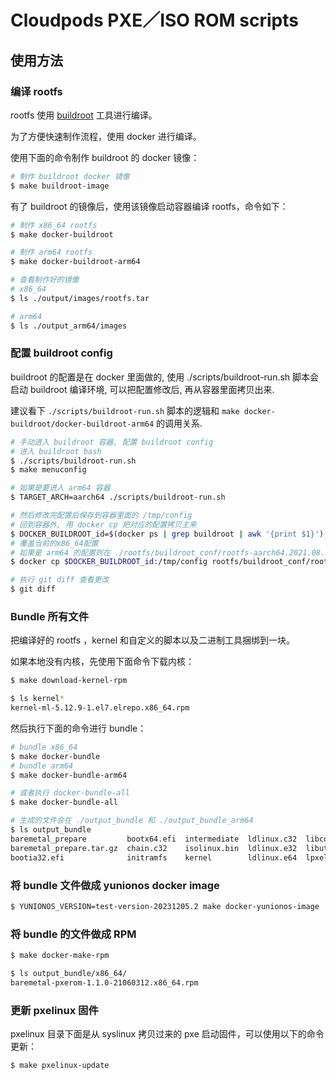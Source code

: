 Cloudpods PXE／ISO ROM scripts
===============================

## 使用方法

### 编译 rootfs

rootfs 使用 [buildroot](https://buildroot.org/) 工具进行编译。

为了方便快速制作流程，使用 docker 进行编译。

使用下面的命令制作 buildroot 的 docker 镜像：

```bash
# 制作 buildroot docker 镜像
$ make buildroot-image
```

有了 buildroot 的镜像后，使用该镜像启动容器编译 rootfs，命令如下：

```bash
# 制作 x86_64 rootfs
$ make docker-buildroot

# 制作 arm64 rootfs
$ make docker-buildroot-arm64

# 查看制作好的镜像
# x86_64
$ ls ./output/images/rootfs.tar

# arm64
$ ls ./output_arm64/images
```

### 配置 buildroot config

buildroot 的配置是在 docker 里面做的, 使用 ./scripts/buildroot-run.sh 脚本会启动 buildroot 编译环境, 可以把配置修改后, 再从容器里面拷贝出来.

建议看下 `./scripts/buildroot-run.sh` 脚本的逻辑和 `make docker-buildroot/docker-buildroot-arm64` 的调用关系.

```bash
# 手动进入 buildroot 容器, 配置 buildroot config
# 进入 buildroot bash
$ ./scripts/buildroot-run.sh
$ make menuconfig

# 如果是要进入 arm64 容器
$ TARGET_ARCH=aarch64 ./scripts/buildroot-run.sh

# 然后修改完配置后保存到容器里面的 /tmp/config 
# 回到容器外, 用 docker cp 把对应的配置拷贝主来
$ DOCKER_BUILDROOT_id=$(docker ps | grep buildroot | awk '{print $1}')
# 覆盖当前的x86_64配置
# 如果是 arm64 的配置则在 ./rootfs/buildroot_conf/rootfs-aarch64.2021.08.2-0.conf
$ docker cp $DOCKER_BUILDROOT_id:/tmp/config rootfs/buildroot_conf/rootfs-x86_64.2021.08.2-0.conf

# 执行 git diff 查看更改
$ git diff
```

### Bundle 所有文件

把编译好的 rootfs ，kernel 和自定义的脚本以及二进制工具捆绑到一块。

如果本地没有内核，先使用下面命令下载内核：

```bash
$ make download-kernel-rpm

$ ls kernel*
kernel-ml-5.12.9-1.el7.elrepo.x86_64.rpm
```

然后执行下面的命令进行 bundle：

```bash
# bundle x86_64
$ make docker-bundle
# bundle arm64
$ make docker-bundle-arm64

# 或者执行 docker-bundle-all
$ make docker-bundle-all

# 生成的文件会在 ./output_bundle 和 ./output_bundle_arm64
$ ls output_bundle
baremetal_prepare         bootx64.efi  intermediate  ldlinux.c32  libcom32.c32  menu.c32
baremetal_prepare.tar.gz  chain.c32    isolinux.bin  ldlinux.e32  libutil.c32   pxelinux.0
bootia32.efi              initramfs    kernel        ldlinux.e64  lpxelinux.0
```

### 将 bundle 文件做成 yunionos docker image

```bash
$ YUNIONOS_VERSION=test-version-20231205.2 make docker-yunionos-image
```

### 将 bundle 的文件做成 RPM

```bash
$ make docker-make-rpm

$ ls output_bundle/x86_64/
baremetal-pxerom-1.1.0-21060312.x86_64.rpm
```

### 更新 pxelinux 固件

pxelinux 目录下面是从 syslinux 拷贝过来的 pxe 启动固件，可以使用以下的命令更新：

```bash
$ make pxelinux-update
```
